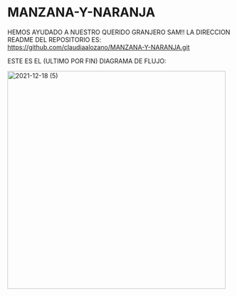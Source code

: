 # MANZANA-Y-NARANJA
HEMOS AYUDADO A NUESTRO QUERIDO GRANJERO SAM!!
LA DIRECCION README DEL REPOSITORIO ES: https://github.com/claudiaalozano/MANZANA-Y-NARANJA.git

ESTE ES EL (ULTIMO POR FIN) DIAGRAMA DE FLUJO:


<img width="490" alt="2021-12-18 (5)" src="https://user-images.githubusercontent.com/91720991/146651649-9bdc21d4-0d2c-455e-893f-fe91813a8db6.png">
